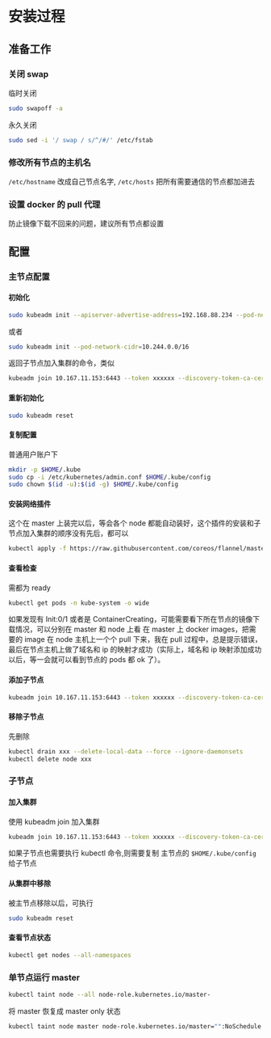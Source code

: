 # 安装过程

## 准备工作

### 关闭 swap

临时关闭

```bash
sudo swapoff -a
```

永久关闭

```bash
sudo sed -i '/ swap / s/^/#/' /etc/fstab
```

### 修改所有节点的主机名

`/etc/hostname` 改成自己节点名字, `/etc/hosts` 把所有需要通信的节点都加进去

### 设置 docker 的 pull 代理

防止镜像下载不回来的问题，建议所有节点都设置

## 配置

### 主节点配置

#### 初始化

```bash
sudo kubeadm init --apiserver-advertise-address=192.168.88.234 --pod-network-cidr=10.244.0.0/16
```

或者

```bash
sudo kubeadm init --pod-network-cidr=10.244.0.0/16
```

返回子节点加入集群的命令，类似

```bash
kubeadm join 10.167.11.153:6443 --token xxxxxx --discovery-token-ca-cert-hash sha256:yyyyy
```

#### 重新初始化

```sh
sudo kubeadm reset
```

#### 复制配置

普通用户账户下

```bash
mkdir -p $HOME/.kube
sudo cp -i /etc/kubernetes/admin.conf $HOME/.kube/config
sudo chown $(id -u):$(id -g) $HOME/.kube/config
```

#### 安装网络插件

这个在 master 上装完以后，等会各个 node 都能自动装好，这个插件的安装和子节点加入集群的顺序没有先后，都可以

```bash
kubectl apply -f https://raw.githubusercontent.com/coreos/flannel/master/Documentation/kube-flannel.yml
```

#### 查看检查

需都为 ready

```bash
kubectl get pods -n kube-system -o wide
```

如果发现有 Init:0/1 或者是 ContainerCreating，可能需要看下所在节点的镜像下载情况，可以分别在 master 和 node 上看
在 master 上 docker images，把需要的 image 在 node 主机上一个个 pull 下来，我在 pull 过程中，总是提示错误，最后在节点主机上做了域名和 ip 的映射才成功（实际上，域名和 ip 映射添加成功以后，等一会就可以看到节点的 pods 都 ok 了）。

#### 添加子节点

```bash
kubeadm join 10.167.11.153:6443 --token xxxxxx --discovery-token-ca-cert-hash sha256:yyyyy
```

#### 移除子节点

先删除

```bash
kubectl drain xxx --delete-local-data --force --ignore-daemonsets
kubectl delete node xxx
```

### 子节点

#### 加入集群

使用 kubeadm join 加入集群

```bash
kubeadm join 10.167.11.153:6443 --token xxxxxx --discovery-token-ca-cert-hash sha256:yyyyy
```

如果子节点也需要执行 kubectl 命令,则需要复制 主节点的 `$HOME/.kube/config` 给子节点

#### 从集群中移除

被主节点移除以后，可执行

```bash
sudo kubeadm reset
```

#### 查看节点状态

```bash
kubectl get nodes --all-namespaces
```

### 单节点运行 master

```bash
kubectl taint node --all node-role.kubernetes.io/master-
```

将 master 恢复成 master only 状态

```bash
kubectl taint node master node-role.kubernetes.io/master="":NoSchedule
```
